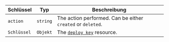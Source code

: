 | Schlüssel   | Typ      | Beschreibung                                                   |
| ----------- | -------- | -------------------------------------------------------------- |
| `action`    | `string` | The action performed. Can be either `created` or `deleted`.    |
| `Schlüssel` | `Objekt` | The [`deploy key`](/v3/repos/keys/#get-a-deploy-key) resource. |
